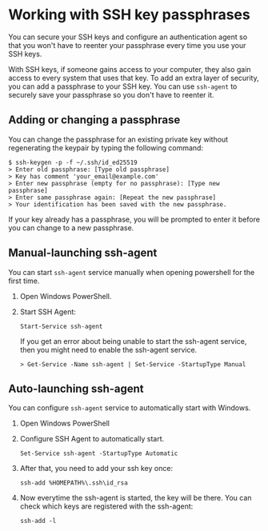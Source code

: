 # Working with SSH key passphrases

You can secure your SSH keys and configure an authentication agent so that you won't have to reenter your passphrase every time you use your SSH keys.

With SSH keys, if someone gains access to your computer, they also gain access to every system that uses that key. To add an extra layer of security, you can add a passphrase to your SSH key. You can use `ssh-agent` to securely save your passphrase so you don't have to reenter it.

## Adding or changing a passphrase

You can change the passphrase for an existing private key without regenerating the keypair by typing the following command:

```
$ ssh-keygen -p -f ~/.ssh/id_ed25519
> Enter old passphrase: [Type old passphrase]
> Key has comment 'your_email@example.com'
> Enter new passphrase (empty for no passphrase): [Type new passphrase]
> Enter same passphrase again: [Repeat the new passphrase]
> Your identification has been saved with the new passphrase.
```

If your key already has a passphrase, you will be prompted to enter it before you can change to a new passphrase.

## Manual-launching ssh-agent

You can start `ssh-agent` service manually when opening powershell for the first time. 

1. Open Windows PowerShell.

2. Start SSH Agent:

   ```
   Start-Service ssh-agent
   ```

   If you get an error about being unable to start the ssh-agent service, then you might need to enable the ssh-agent service.

   ```  
   > Get-Service -Name ssh-agent | Set-Service -StartupType Manual
   ```

## Auto-launching ssh-agent

You can configure `ssh-agent` service to automatically start with Windows.

1. Open Windows PowerShell

2. Configure SSH Agent to automatically start.

   ```
   Set-Service ssh-agent -StartupType Automatic 
   ```

3. After that, you need to add your ssh key once:

   ```
   ssh-add %HOMEPATH%\.ssh\id_rsa 
   ```

4. Now everytime the ssh-agent is started, the key will be there. You can check which keys are registered with the ssh-agent:

   ```
   ssh-add -l
   ```